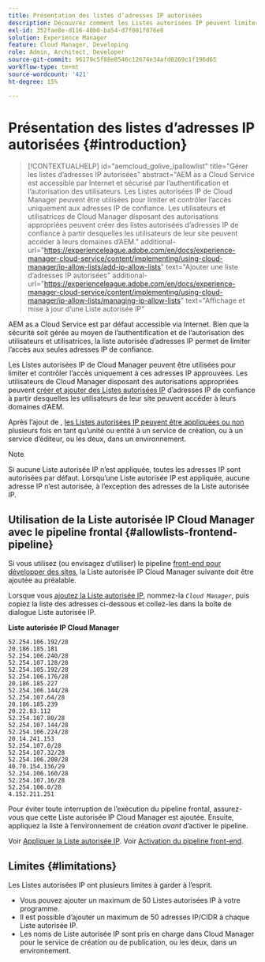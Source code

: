 ```yaml
---
title: Présentation des listes d’adresses IP autorisées
description: Découvrez comment les Listes autorisées IP peuvent limiter les adresses à partir desquelles les utilisateurs peuvent accéder aux domaines dans AEM as a Cloud Service.
exl-id: 352fae8e-d116-40b0-ba54-d7f001f076e8
solution: Experience Manager
feature: Cloud Manager, Developing
role: Admin, Architect, Developer
source-git-commit: 96179c5f88e8546c12674e34afd0269c1f196d65
workflow-type: tm+mt
source-wordcount: '421'
ht-degree: 15%

---
```



# Présentation des listes d’adresses IP autorisées {#introduction}

>[!CONTEXTUALHELP]
>id="aemcloud_golive_ipallowlist"
>title="Gérer les listes d’adresses IP autorisées"
>abstract="AEM as a Cloud Service est accessible par Internet et sécurisé par l’authentification et l’autorisation des utilisateurs. Les Listes autorisées IP de Cloud Manager peuvent être utilisées pour limiter et contrôler l’accès uniquement aux adresses IP de confiance. Les utilisateurs et utilisatrices de Cloud Manager disposant des autorisations appropriées peuvent créer des listes autorisées d’adresses IP de confiance à partir desquelles les utilisateurs de leur site peuvent accéder à leurs domaines d’AEM."
>additional-url="https://experienceleague.adobe.com/en/docs/experience-manager-cloud-service/content/implementing/using-cloud-manager/ip-allow-lists/add-ip-allow-lists" text="Ajouter une liste d’adresses IP autorisées"
>additional-url="https://experienceleague.adobe.com/en/docs/experience-manager-cloud-service/content/implementing/using-cloud-manager/ip-allow-lists/managing-ip-allow-lists" text="Affichage et mise à jour d’une Liste autorisée IP"

AEM as a Cloud Service est par défaut accessible via Internet. Bien que la sécurité soit gérée au moyen de l’authentification et de l’autorisation des utilisateurs et utilisatrices, la liste autorisée d’adresses IP permet de limiter l’accès aux seules adresses IP de confiance.

Les Listes autorisées IP de Cloud Manager peuvent être utilisées pour limiter et contrôler l’accès uniquement à ces adresses IP approuvées. Les utilisateurs de Cloud Manager disposant des autorisations appropriées peuvent [créer et ajouter des Listes autorisées IP](/help/implementing/cloud-manager/ip-allow-lists/add-ip-allow-lists.md) d’adresses IP de confiance à partir desquelles les utilisateurs de leur site peuvent accéder à leurs domaines d’AEM.

Après l’ajout de , [les Listes autorisées IP peuvent être appliquées ou non ](/help/implementing/cloud-manager/ip-allow-lists/apply-allow-list.md) plusieurs fois en tant qu’unité ou entité à un service de création, ou à un service d’éditeur, ou les deux, dans un environnement.

>[!NOTE]
>
>Si aucune Liste autorisée IP n’est appliquée, toutes les adresses IP sont autorisées par défaut. Lorsqu’une Liste autorisée IP est appliquée, aucune adresse IP n’est autorisée, à l’exception des adresses de la Liste autorisée IP.

## Utilisation de la Liste autorisée IP Cloud Manager avec le pipeline frontal {#allowlists-frontend-pipeline}

Si vous utilisez (ou envisagez d’utiliser) le pipeline [front-end pour développer des sites](/help/implementing/developing/introduction/developing-with-front-end-pipelines.md), la Liste autorisée IP Cloud Manager suivante doit être ajoutée au préalable.

Lorsque vous [ajoutez la Liste autorisée IP](/help/implementing/cloud-manager/ip-allow-lists/add-ip-allow-lists.md#add-cm-allowlist), nommez-la *`Cloud Manager`*, puis copiez la liste des adresses ci-dessous et collez-les dans la boîte de dialogue Liste autorisée IP.

**Liste autorisée IP Cloud Manager**

```text
52.254.106.192/28
20.186.185.181
52.254.106.240/28
52.254.107.128/28
52.254.105.192/28
52.254.106.176/28
20.186.185.227
52.254.106.144/28
52.254.107.64/28
20.186.185.239
20.22.83.112
52.254.107.80/28
52.254.107.144/28
52.254.106.224/28
20.14.241.153
52.254.107.0/28
52.254.107.32/28
52.254.106.208/28
40.70.154.136/29
52.254.106.160/28
52.254.107.16/28
52.254.106.0/28
4.152.211.251
```

Pour éviter toute interruption de l’exécution du pipeline frontal, assurez-vous que cette Liste autorisée IP Cloud Manager est ajoutée. Ensuite, appliquez la liste à l’environnement de création *avant* d’activer le pipeline.

Voir [Appliquer la Liste autorisée IP](/help/implementing/cloud-manager/ip-allow-lists/apply-allow-list.md).
Voir [Activation du pipeline front-end](/help/sites-cloud/administering/site-creation/enable-front-end-pipeline.md).


## Limites {#limitations}

Les Listes autorisées IP ont plusieurs limites à garder à l’esprit.

* Vous pouvez ajouter un maximum de 50 Listes autorisées IP à votre programme.
* Il est possible d’ajouter un maximum de 50 adresses IP/CIDR à chaque Liste autorisée IP.
* Les noms de Liste autorisée IP sont pris en charge dans Cloud Manager pour le service de création ou de publication, ou les deux, dans un environnement.
